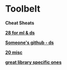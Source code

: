 # Toolbelt

**Cheat Sheats**

[**28 for ml & ds**](https://www.analyticsvidhya.com/blog/2017/02/top-28-cheat-sheets-for-machine-learning-data-science-probability-sql-big-data/)

[**Someone's github - ds**](https://github.com/ml874/Data-Science-Cheatsheet)

[**20 misc**](https://www.datasciencecentral.com/profiles/blogs/20-cheat-sheets-python-ml-data-science)

[**great library specific ones**](https://www.datacamp.com/community/data-science-cheatsheets)

